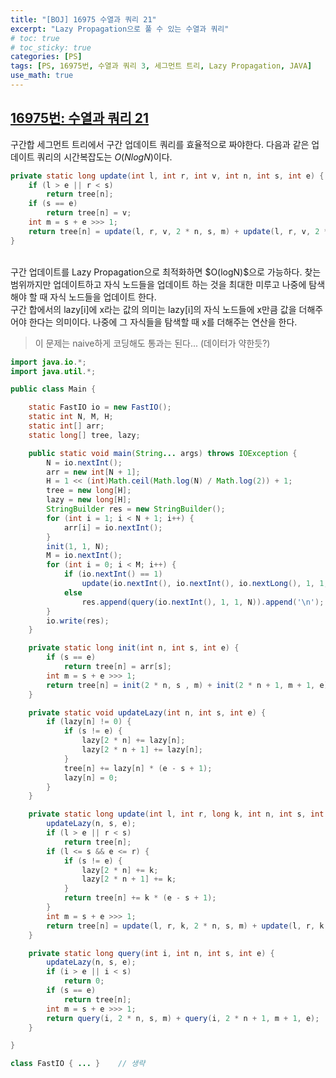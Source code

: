 ```yaml
---
title: "[BOJ] 16975 수열과 쿼리 21"
excerpt: "Lazy Propagation으로 풀 수 있는 수열과 쿼리"
# toc: true
# toc_sticky: true
categories: [PS]
tags: [PS, 16975번, 수열과 쿼리 3, 세그먼트 트리, Lazy Propagation, JAVA]
use_math: true
---
```


## [16975번: 수열과 쿼리 21](https://www.acmicpc.net/problem/16975)
구간합 세그먼트 트리에서 구간 업데이트 쿼리를 효율적으로 짜야한다. 다음과 같은 업데이트 쿼리의 시간복잡도는 $O(NlogN)$이다.

```java
private static long update(int l, int r, int v, int n, int s, int e) {
    if (l > e || r < s)
        return tree[n];
    if (s == e)
        return tree[n] = v;
    int m = s + e >>> 1;
    return tree[n] = update(l, r, v, 2 * n, s, m) + update(l, r, v, 2 * n + 1, m + 1, e);
}
```
<br>
구간 업데이트를 Lazy Propagation으로 최적화하면 $O(logN)$으로 가능하다. 찾는 범위까지만 업데이트하고 자식 노드들을 업데이트 하는 것을 최대한 미루고 나중에 탐색해야 할 때 자식 노드들을 업데이트 한다. <br>
구간 합에서의 lazy[i]에 x라는 값의 의미는 lazy[i]의 자식 노드들에 x만큼 값을 더해주어야 한다는 의미이다. 나중에 그 자식들을 탐색할 때 x를 더해주는 연산을 한다.

> 이 문제는 naive하게 코딩해도 통과는 된다... (데이터가 약한듯?)

```java
import java.io.*;
import java.util.*;

public class Main {

    static FastIO io = new FastIO();
    static int N, M, H;
    static int[] arr;
    static long[] tree, lazy;

    public static void main(String... args) throws IOException {
        N = io.nextInt();
        arr = new int[N + 1];
        H = 1 << (int)Math.ceil(Math.log(N) / Math.log(2)) + 1;
        tree = new long[H];
        lazy = new long[H];
        StringBuilder res = new StringBuilder();
        for (int i = 1; i < N + 1; i++) {
            arr[i] = io.nextInt();
        }
        init(1, 1, N);
        M = io.nextInt();
        for (int i = 0; i < M; i++) {
            if (io.nextInt() == 1)
                update(io.nextInt(), io.nextInt(), io.nextLong(), 1, 1, N);
            else
                res.append(query(io.nextInt(), 1, 1, N)).append('\n');
        }
        io.write(res);
    }

    private static long init(int n, int s, int e) {
        if (s == e)
            return tree[n] = arr[s];
        int m = s + e >>> 1;
        return tree[n] = init(2 * n, s , m) + init(2 * n + 1, m + 1, e);
    }

    private static void updateLazy(int n, int s, int e) {
        if (lazy[n] != 0) {
            if (s != e) {
                lazy[2 * n] += lazy[n];
                lazy[2 * n + 1] += lazy[n];
            }
            tree[n] += lazy[n] * (e - s + 1);
            lazy[n] = 0;
        }
    }

    private static long update(int l, int r, long k, int n, int s, int e) {
        updateLazy(n, s, e);
        if (l > e || r < s)
            return tree[n];
        if (l <= s && e <= r) {
            if (s != e) {
                lazy[2 * n] += k;
                lazy[2 * n + 1] += k;
            }
            return tree[n] += k * (e - s + 1);
        }
        int m = s + e >>> 1;
        return tree[n] = update(l, r, k, 2 * n, s, m) + update(l, r, k, 2 * n + 1, m + 1, e);
    }

    private static long query(int i, int n, int s, int e) {
        updateLazy(n, s, e);
        if (i > e || i < s)
            return 0;
        if (s == e)
            return tree[n];
        int m = s + e >>> 1;
        return query(i, 2 * n, s, m) + query(i, 2 * n + 1, m + 1, e);
    }

}

class FastIO { ... }    // 생략
```

<br>
<br>